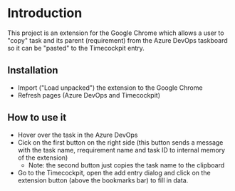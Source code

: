 # Introduction
This project is an extension for the Google Chrome which allows a user to "copy" task and its parent (requirement) from the Azure DevOps taskboard so it can be "pasted" to the Timecockpit entry.

## Installation
- Import ("Load unpacked") the extension to the Google Chrome
- Refresh pages (Azure DevOps and Timecockpit)

## How to use it
- Hover over the task in the Azure DevOps
- Cick on the first button on the right side (this button sends a message with the task name, rrequirement name and task ID to internal memory of the extension)
     - Note: the second button just copies the task name to the clipboard
- Go to the Timecockpit, open the add entry dialog and click on the extension button (above the bookmarks bar) to fill in data.

